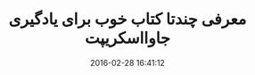 ---
layout: post
title: "معرفی چندتا کتاب خوب برای یادگیری جاوااسکریپت"
date: 2016-02-28 16:41:12
section: article
tags: js book
link: "http://mirzaproject.ir/291/%D9%85%D8%B9%D8%B1%D9%81%DB%8C-%DA%86%D9%86%D8%AF%D8%AA%D8%A7-%DA%A9%D8%AA%D8%A7%D8%A8-%D8%AE%D9%88%D8%A8-%D8%A8%D8%B1%D8%A7%DB%8C-%DB%8C%D8%A7%D8%AF%DA%AF%DB%8C%D8%B1%DB%8C-%D8%AC%D8%A7%D9%88%D8%A7/"
user: "نوید کاشانی"
user_link: "http://navid.kashani.ir/"
---